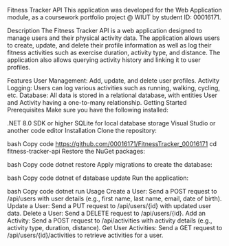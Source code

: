 Fitness Tracker API
This application was developed for the Web Application module, as a coursework portfolio project @ WIUT by student ID: 00016171.

Description
The Fitness Tracker API is a web application designed to manage users and their physical activity data. The application allows users to create, update, and delete their profile information as well as log their fitness activities such as exercise duration, activity type, and distance. The application also allows querying activity history and linking it to user profiles.

Features
User Management: Add, update, and delete user profiles.
Activity Logging: Users can log various activities such as running, walking, cycling, etc.
Database: All data is stored in a relational database, with entities User and Activity having a one-to-many relationship.
Getting Started
Prerequisites
Make sure you have the following installed:

.NET 8.0 SDK or higher
SQLite for local database storage
Visual Studio or another code editor
Installation
Clone the repository:

bash
Copy code
https://github.com/00016171/FitnessTracker_00016171
cd fitness-tracker-api
Restore the NuGet packages:

bash
Copy code
dotnet restore
Apply migrations to create the database:

bash
Copy code
dotnet ef database update
Run the application:

bash
Copy code
dotnet run
Usage
Create a User: Send a POST request to /api/users with user details (e.g., first name, last name, email, date of birth).
Update a User: Send a PUT request to /api/users/{id} with updated user data.
Delete a User: Send a DELETE request to /api/users/{id}.
Add an Activity: Send a POST request to /api/activities with activity details (e.g., activity type, duration, distance).
Get User Activities: Send a GET request to /api/users/{id}/activities to retrieve activities for a user.
